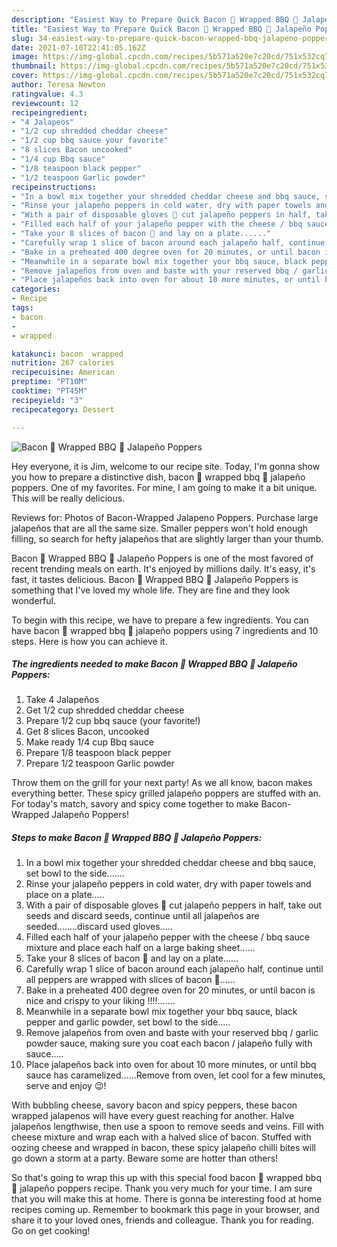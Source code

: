 ```yaml
---
description: "Easiest Way to Prepare Quick Bacon 🥓 Wrapped BBQ 🍖 Jalapeño Poppers"
title: "Easiest Way to Prepare Quick Bacon 🥓 Wrapped BBQ 🍖 Jalapeño Poppers"
slug: 34-easiest-way-to-prepare-quick-bacon-wrapped-bbq-jalapeno-poppers
date: 2021-07-10T22:41:05.162Z
image: https://img-global.cpcdn.com/recipes/5b571a520e7c20cd/751x532cq70/bacon-🥓-wrapped-bbq-🍖-jalapeno-poppers-recipe-main-photo.jpg
thumbnail: https://img-global.cpcdn.com/recipes/5b571a520e7c20cd/751x532cq70/bacon-🥓-wrapped-bbq-🍖-jalapeno-poppers-recipe-main-photo.jpg
cover: https://img-global.cpcdn.com/recipes/5b571a520e7c20cd/751x532cq70/bacon-🥓-wrapped-bbq-🍖-jalapeno-poppers-recipe-main-photo.jpg
author: Teresa Newton
ratingvalue: 4.3
reviewcount: 12
recipeingredient:
- "4 Jalapeos"
- "1/2 cup shredded cheddar cheese"
- "1/2 cup bbq sauce your favorite"
- "8 slices Bacon uncooked"
- "1/4 cup Bbq sauce"
- "1/8 teaspoon black pepper"
- "1/2 teaspoon Garlic powder"
recipeinstructions:
- "In a bowl mix together your shredded cheddar cheese and bbq sauce, set bowl to the side......."
- "Rinse your jalapeño peppers in cold water, dry with paper towels and place on a plate....."
- "With a pair of disposable gloves 🧤 cut jalapeño peppers in half, take out seeds and discard seeds, continue until all jalapeños are seeded........discard used gloves....."
- "Filled each half of your jalapeño pepper with the cheese / bbq sauce mixture and place each half on a large baking sheet......"
- "Take your 8 slices of bacon 🥓 and lay on a plate......"
- "Carefully wrap 1 slice of bacon around each jalapeño half, continue until all peppers are wrapped with slices of bacon 🥓......"
- "Bake in a preheated 400 degree oven for 20 minutes, or until bacon is nice and crispy to your liking !!!!......."
- "Meanwhile in a separate bowl mix together your bbq sauce, black pepper and garlic powder, set bowl to the side....."
- "Remove jalapeños from oven and baste with your reserved bbq / garlic powder sauce, making sure you coat each bacon / jalapeño fully with sauce....."
- "Place jalapeños back into oven for about 10 more minutes, or until bbq sauce has caramelized......Remove from oven, let cool for a few minutes, serve and enjoy 😉!"
categories:
- Recipe
tags:
- bacon
- 
- wrapped

katakunci: bacon  wrapped 
nutrition: 267 calories
recipecuisine: American
preptime: "PT10M"
cooktime: "PT45M"
recipeyield: "3"
recipecategory: Dessert

---
```



![Bacon 🥓 Wrapped BBQ 🍖 Jalapeño Poppers](https://img-global.cpcdn.com/recipes/5b571a520e7c20cd/751x532cq70/bacon-🥓-wrapped-bbq-🍖-jalapeno-poppers-recipe-main-photo.jpg)

Hey everyone, it is Jim, welcome to our recipe site. Today, I'm gonna show you how to prepare a distinctive dish, bacon 🥓 wrapped bbq 🍖 jalapeño poppers. One of my favorites. For mine, I am going to make it a bit unique. This will be really delicious.

Reviews for: Photos of Bacon-Wrapped Jalapeno Poppers. Purchase large jalapeños that are all the same size. Smaller peppers won&#39;t hold enough filling, so search for hefty jalapeños that are slightly larger than your thumb.

Bacon 🥓 Wrapped BBQ 🍖 Jalapeño Poppers is one of the most favored of recent trending meals on earth. It's enjoyed by millions daily. It's easy, it's fast, it tastes delicious. Bacon 🥓 Wrapped BBQ 🍖 Jalapeño Poppers is something that I've loved my whole life. They are fine and they look wonderful.


To begin with this recipe, we have to prepare a few ingredients. You can have bacon 🥓 wrapped bbq 🍖 jalapeño poppers using 7 ingredients and 10 steps. Here is how you can achieve it.

<!--inarticleads1-->

##### The ingredients needed to make Bacon 🥓 Wrapped BBQ 🍖 Jalapeño Poppers:

1. Take 4 Jalapeños
1. Get 1/2 cup shredded cheddar cheese
1. Prepare 1/2 cup bbq sauce (your favorite!)
1. Get 8 slices Bacon, uncooked
1. Make ready 1/4 cup Bbq sauce
1. Prepare 1/8 teaspoon black pepper
1. Prepare 1/2 teaspoon Garlic powder


Throw them on the grill for your next party! As we all know, bacon makes everything better. These spicy grilled jalapeño poppers are stuffed with an. For today&#39;s match, savory and spicy come together to make Bacon-Wrapped Jalapeño Poppers! 

<!--inarticleads2-->

##### Steps to make Bacon 🥓 Wrapped BBQ 🍖 Jalapeño Poppers:

1. In a bowl mix together your shredded cheddar cheese and bbq sauce, set bowl to the side.......
1. Rinse your jalapeño peppers in cold water, dry with paper towels and place on a plate.....
1. With a pair of disposable gloves 🧤 cut jalapeño peppers in half, take out seeds and discard seeds, continue until all jalapeños are seeded........discard used gloves.....
1. Filled each half of your jalapeño pepper with the cheese / bbq sauce mixture and place each half on a large baking sheet......
1. Take your 8 slices of bacon 🥓 and lay on a plate......
1. Carefully wrap 1 slice of bacon around each jalapeño half, continue until all peppers are wrapped with slices of bacon 🥓......
1. Bake in a preheated 400 degree oven for 20 minutes, or until bacon is nice and crispy to your liking !!!!.......
1. Meanwhile in a separate bowl mix together your bbq sauce, black pepper and garlic powder, set bowl to the side.....
1. Remove jalapeños from oven and baste with your reserved bbq / garlic powder sauce, making sure you coat each bacon / jalapeño fully with sauce.....
1. Place jalapeños back into oven for about 10 more minutes, or until bbq sauce has caramelized......Remove from oven, let cool for a few minutes, serve and enjoy 😉!


With bubbling cheese, savory bacon and spicy peppers, these bacon wrapped jalapenos will have every guest reaching for another. Halve jalapeños lengthwise, then use a spoon to remove seeds and veins. Fill with cheese mixture and wrap each with a halved slice of bacon. Stuffed with oozing cheese and wrapped in bacon, these spicy jalapeño chilli bites will go down a storm at a party. Beware some are hotter than others! 

So that's going to wrap this up with this special food bacon 🥓 wrapped bbq 🍖 jalapeño poppers recipe. Thank you very much for your time. I am sure that you will make this at home. There is gonna be interesting food at home recipes coming up. Remember to bookmark this page in your browser, and share it to your loved ones, friends and colleague. Thank you for reading. Go on get cooking!
